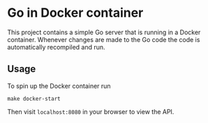 # Go in Docker container
This project contains a simple Go server that is running in a Docker container.
Whenever changes are made to the Go code the code is automatically recompiled and run.

## Usage
To spin up the Docker container run
```
make docker-start
```
Then visit `localhost:8080` in your browser to view the API.